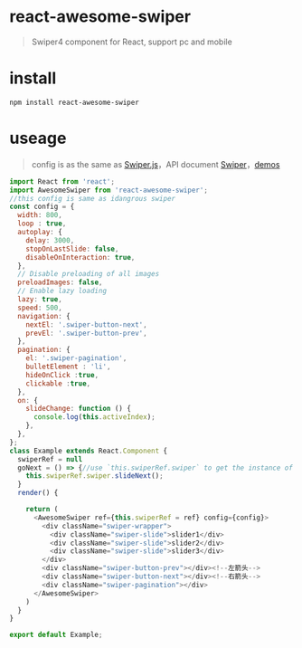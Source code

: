 # react-awesome-swiper

>Swiper4 component for React, support pc and mobile

# install

```npm install react-awesome-swiper```

# useage
>config is as the same as [Swiper.js](http://www.idangero.us/swiper/get-started/)，API document [Swiper](https://swiperjs.com/api/)，[demos](https://swiperjs.com/demos/)
```javascript
import React from 'react';
import AwesomeSwiper from 'react-awesome-swiper';
//this config is same as idangrous swiper
const config = {
  width: 800,
  loop : true,
  autoplay: {
    delay: 3000,
    stopOnLastSlide: false,
    disableOnInteraction: true,
  },
  // Disable preloading of all images
  preloadImages: false,
  // Enable lazy loading
  lazy: true,
  speed: 500,
  navigation: {
    nextEl: '.swiper-button-next',
    prevEl: '.swiper-button-prev',
  },
  pagination: {
    el: '.swiper-pagination',
    bulletElement : 'li',
    hideOnClick :true,
    clickable :true,
  },
  on: {
    slideChange: function () {
      console.log(this.activeIndex);
    },
  },
};
class Example extends React.Component {
  swiperRef = null
  goNext = () => {//use `this.swiperRef.swiper` to get the instance of Swiper
    this.swiperRef.swiper.slideNext();
  }
  render() {

    return (
      <AwesomeSwiper ref={this.swiperRef = ref} config={config}>
        <div className="swiper-wrapper">
          <div className="swiper-slide">slider1</div>
          <div className="swiper-slide">slider2</div>
          <div className="swiper-slide">slider3</div>
        </div>
        <div className="swiper-button-prev"></div><!--左箭头-->
        <div className="swiper-button-next"></div><!--右箭头-->
        <div className="swiper-pagination"></div>
      </AwesomeSwiper>
    )
  }
}

export default Example;
```
